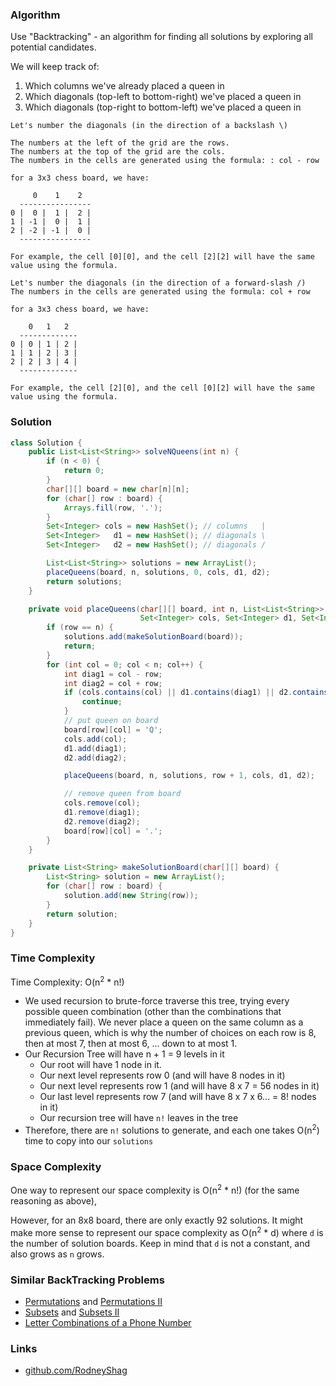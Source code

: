 ### Algorithm

Use "Backtracking" - an algorithm for finding all solutions by exploring all potential candidates.

We will keep track of:
  1. Which columns we've already placed a queen in
  1. Which diagonals (top-left to bottom-right) we've placed a queen in
  1. Which diagonals (top-right to bottom-left) we've placed a queen in

```
Let's number the diagonals (in the direction of a backslash \)

The numbers at the left of the grid are the rows.
The numbers at the top of the grid are the cols.
The numbers in the cells are generated using the formula: : col - row

for a 3x3 chess board, we have:

     0    1    2
  ----------------
0 |  0 |  1 |  2 |
1 | -1 |  0 |  1 |
2 | -2 | -1 |  0 |
  ----------------

For example, the cell [0][0], and the cell [2][2] will have the same value using the formula.
```

```
Let's number the diagonals (in the direction of a forward-slash /)
The numbers in the cells are generated using the formula: col + row

for a 3x3 chess board, we have:

    0   1   2
  -------------
0 | 0 | 1 | 2 |
1 | 1 | 2 | 3 |
2 | 2 | 3 | 4 |
  -------------

For example, the cell [2][0], and the cell [0][2] will have the same value using the formula.
```

### Solution

```java
class Solution {
    public List<List<String>> solveNQueens(int n) {
        if (n < 0) {
            return 0;
        }
        char[][] board = new char[n][n];
        for (char[] row : board) {
            Arrays.fill(row, '.');
        }
        Set<Integer> cols = new HashSet(); // columns   |
        Set<Integer>   d1 = new HashSet(); // diagonals \
        Set<Integer>   d2 = new HashSet(); // diagonals /

        List<List<String>> solutions = new ArrayList();
        placeQueens(board, n, solutions, 0, cols, d1, d2);
        return solutions;
    }

    private void placeQueens(char[][] board, int n, List<List<String>> solutions, int row,
                             Set<Integer> cols, Set<Integer> d1, Set<Integer> d2) {
        if (row == n) {
            solutions.add(makeSolutionBoard(board));
            return;
        }
        for (int col = 0; col < n; col++) {
            int diag1 = col - row;
            int diag2 = col + row;
            if (cols.contains(col) || d1.contains(diag1) || d2.contains(diag2)) {
                continue;
            }
            // put queen on board
            board[row][col] = 'Q';
            cols.add(col);
            d1.add(diag1);
            d2.add(diag2);

            placeQueens(board, n, solutions, row + 1, cols, d1, d2);

            // remove queen from board
            cols.remove(col);
            d1.remove(diag1);
            d2.remove(diag2);
            board[row][col] = '.';
        }
    }

    private List<String> makeSolutionBoard(char[][] board) {
        List<String> solution = new ArrayList();
        for (char[] row : board) {
            solution.add(new String(row));
        }
        return solution;
    }
}
```

### Time Complexity

Time Complexity: O(n<sup>2</sup> * n!)

- We used recursion to brute-force traverse this tree, trying every possible queen combination (other than the combinations that immediately fail). We never place a queen on the same column as a previous queen, which is why the number of choices on each row is 8, then at most 7, then at most 6, ... down to at most 1.
- Our Recursion Tree will have n + 1 = 9 levels in it
  - Our root will have 1 node in it.
  - Our next level represents row 0 (and will have 8 nodes in it)
  - Our next level represents row 1 (and will have 8 x 7 = 56 nodes in it)
  - Our last level represents row 7 (and will have 8 x 7 x 6... = 8! nodes in it)
  - Our recursion tree will have `n!` leaves in the tree
- Therefore, there are `n!` solutions to generate, and each one takes O(n<sup>2</sup>) time to copy into our `solutions`

### Space Complexity

One way to represent our space complexity is O(n<sup>2</sup> * n!) (for the same reasoning as above),

However, for an 8x8 board, there are only exactly 92 solutions.  It might make more sense to represent our space complexity as O(n<sup>2</sup> * d) where `d` is the number of solution boards. Keep in mind that `d` is not a constant, and also grows as `n` grows.

### Similar BackTracking Problems

- [Permutations](https://leetcode.com/problems/permutations) and [Permutations II](https://leetcode.com/problems/permutations-ii)
- [Subsets](https://leetcode.com/problems/subsets) and [Subsets II](https://leetcode.com/problems/subsets-ii)
- [Letter Combinations of a Phone Number](https://leetcode.com/problems/letter-combinations-of-a-phone-number)

### Links

- [github.com/RodneyShag](https://github.com/RodneyShag)
